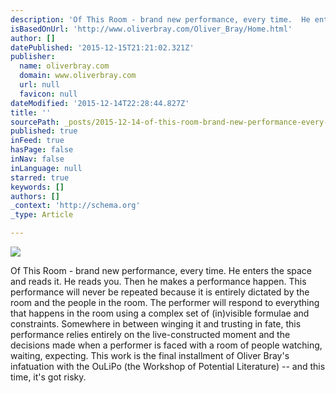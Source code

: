 ```yaml
---
description: 'Of This Room - brand new performance, every time.  He enters the space and reads it. He reads you. Then he makes a performance happen.  This performance will ne'
isBasedOnUrl: 'http://www.oliverbray.com/Oliver_Bray/Home.html'
author: []
datePublished: '2015-12-15T21:21:02.321Z'
publisher:
  name: oliverbray.com
  domain: www.oliverbray.com
  url: null
  favicon: null
dateModified: '2015-12-14T22:28:44.827Z'
title: ''
sourcePath: _posts/2015-12-14-of-this-room-brand-new-performance-every-time-he-enters.md
published: true
inFeed: true
hasPage: false
inNav: false
inLanguage: null
starred: true
keywords: []
authors: []
_context: 'http://schema.org'
_type: Article

---
```

![](http://www.oliverbray.com/Oliver_Bray/Home_files/IMG_7588.jpg)

Of This Room - brand new performance, every time. He enters the space and reads it. He reads you. Then he makes a performance happen. This performance will never be repeated because it is entirely dictated by the room and the people in the room. The performer will respond to everything that happens in the room using a complex set of (in)visible formulae and constraints.  Somewhere in between winging it and trusting in fate, this performance relies entirely on the live-constructed moment and the decisions made when a performer is faced with a room of people watching, waiting, expecting. This work is the final installment of Oliver Bray's infatuation with the OuLiPo (the Workshop of Potential Literature) -- and this time, it's got risky.